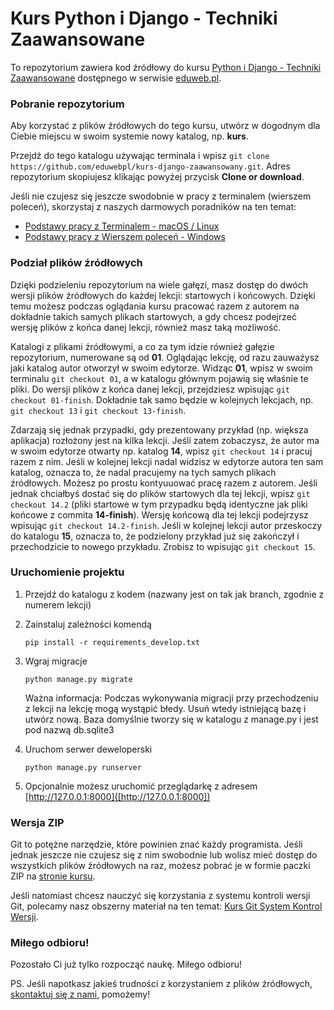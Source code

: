# Kurs Python i Django - Techniki Zaawansowane

To repozytorium zawiera kod źródłowy do kursu [Python i Django - Techniki Zaawansowane](https://eduweb.pl/programowanie-i-www/python/python-i-django-techniki-zaawansowane) dostępnego w serwisie [eduweb.pl](https://eduweb.pl).

### Pobranie repozytorium

Aby korzystać z plików źródłowych do tego kursu, utwórz w dogodnym dla Ciebie miejscu w swoim systemie nowy katalog, np. **kurs**.

Przejdź do tego katalogu używając terminala i wpisz `git clone https://github.com/eduwebpl/kurs-django-zaawansowany.git`. Adres repozytorium skopiujesz klikając powyżej przycisk **Clone or download**.

Jeśli nie czujesz się jeszcze swodobnie w pracy z terminalem (wierszem poleceń), skorzystaj z naszych darmowych poradników na ten temat:

- [Podstawy pracy z Terminalem - macOS / Linux](https://www.youtube.com/watch?v=fAuDnN3C64o)
- [Podstawy pracy z Wierszem poleceń - Windows](https://www.youtube.com/watch?v=gohuR6-wT0Y)

### Podział plików źródłowych

Dzięki podzieleniu repozytorium na wiele gałęzi, masz dostęp do dwóch wersji plików źródłowych do każdej lekcji: startowych i końcowych. Dzięki temu możesz podczas oglądania kursu pracować razem z autorem na dokładnie takich samych plikach startowych, a gdy chcesz podejrzeć wersję plików z końca danej lekcji, również masz taką możliwość.

Katalogi z plikami źródłowymi, a co za tym idzie również gałęzie repozytorium, numerowane są od **01**. Oglądając lekcję, od razu zauważysz jaki katalog autor otworzył w swoim edytorze. Widząc **01**, wpisz w swoim terminalu `git checkout 01`, a w katalogu głównym pojawią się właśnie te pliki. Do wersji plików z końca danej lekcji, przejdziesz wpisując `git checkout 01-finish`. Dokładnie tak samo będzie w kolejnych lekcjach, np. `git checkout 13` i `git checkout 13-finish`.

Zdarzają się jednak przypadki, gdy prezentowany przykład (np. większa aplikacja) rozłożony jest na kilka lekcji. Jeśli zatem zobaczysz, że autor ma w swoim edytorze otwarty np. katalog **14**, wpisz `git checkout 14` i pracuj razem z nim. Jeśli w kolejnej lekcji nadal widzisz w edytorze autora ten sam katalog, oznacza to, że nadal pracujemy na tych samych plikach źródłowych. Możesz po prostu kontyuuować pracę razem z autorem. Jeśli jednak chciałbyś dostać się do plików startowych dla tej lekcji, wpisz `git checkout 14.2` (pliki startowe w tym przypadku będą identyczne jak pliki końcowe z commita **14-finish**). Wersję końcową dla tej lekcji podejrzysz wpisując `git checkout 14.2-finish`. Jeśli w kolejnej lekcji autor przeskoczy do katalogu **15**, oznacza to, że podzielony przykład już się zakończył i przechodzicie to nowego przykładu. Zrobisz to wpisując `git checkout 15`.

### Uruchomienie projektu
1. Przejdź do katalogu z kodem (nazwany jest on tak jak branch, zgodnie z numerem lekcji)
1. Zainstaluj zależności komendą
    ```
    pip install -r requirements_develop.txt
    ```
1. Wgraj migracje
    ```
    python manage.py migrate
    ```
   
   Ważna informacja: Podczas wykonywania migracji przy przechodzeniu z lekcji na lekcję mogą wystąpić błedy. Usuń wtedy istniejącą bazę i utwórz nową.
   Baza domyślnie tworzy się w katalogu z manage.py i jest pod nazwą db.sqlite3
   
1. Uruchom serwer deweloperski
    ```
    python manage.py runserver
    ```
1. Opcjonalnie możesz uruchomić przeglądarkę z adresem [http://127.0.0.1:8000]([http://127.0.0.1:8000])


### Wersja ZIP

Git to potężne narzędzie, które powinien znać każdy programista. Jeśli jednak jeszcze nie czujesz się z nim swobodnie lub wolisz mieć dostęp do wszystkich plików źródłowych na raz, możesz pobrać je w formie paczki ZIP na [stronie kursu](https://eduweb.pl/kursy/javascript/javascript-podstawy.html).

Jeśli natomiast chcesz nauczyć się korzystania z systemu kontroli wersji Git, polecamy nasz obszerny materiał na ten temat: [Kurs Git System Kontrol Wersji](https://eduweb.pl/kursy/javascript/git-system-kontroli-wersji.html).

### Miłego odbioru!

Pozostało Ci już tylko rozpocząć naukę. Miłego odbioru!

PS. Jeśli napotkasz jakieś trudności z korzystaniem z plików źródłowych, [skontaktuj się z nami](https://eduweb.pl/kontakt/), pomożemy!

